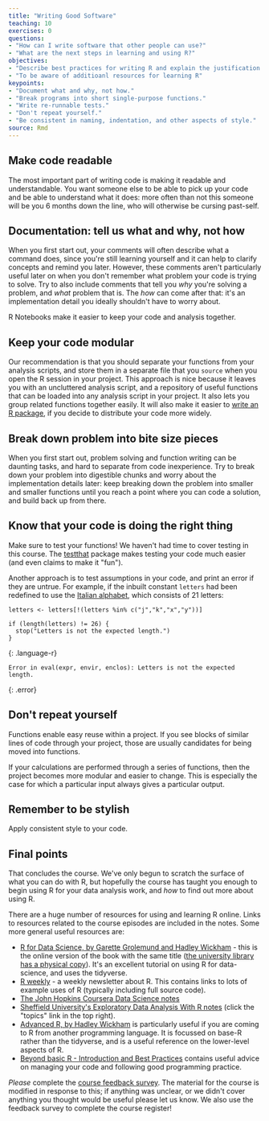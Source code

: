 ```yaml
---
title: "Writing Good Software"
teaching: 10
exercises: 0
questions:
- "How can I write software that other people can use?"
- "What are the next steps in learning and using R?"
objectives:
- "Describe best practices for writing R and explain the justification for each."
- "To be aware of additioanl resources for learning R"
keypoints:
- "Document what and why, not how."
- "Break programs into short single-purpose functions."
- "Write re-runnable tests."
- "Don't repeat yourself."
- "Be consistent in naming, indentation, and other aspects of style."
source: Rmd
---
```




## Make code readable

The most important part of writing code is making it readable and understandable.
You want someone else to be able to pick up your code and be able to understand
what it does: more often than not this someone will be you 6 months down the line,
who will otherwise be cursing past-self.

## Documentation: tell us what and why, not how

When you first start out, your comments will often describe what a command does,
since you're still learning yourself and it can help to clarify concepts and
remind you later. However, these comments aren't particularly useful later on
when you don't remember what problem your code is trying to solve. Try to also
include comments that tell you *why* you're solving a problem, and *what* problem
that is. The *how* can come after that: it's an implementation detail you ideally
shouldn't have to worry about.

R Notebooks make it easier to keep your code and analysis together.

## Keep your code modular

Our recommendation is that you should separate your functions from your analysis
scripts, and store them in a separate file that you `source` when you open the R
session in your project. This approach is nice because it leaves you with an
uncluttered analysis script, and a repository of useful functions that can be
loaded into any analysis script in your project. It also lets you group related
functions together easily. It will also make it easier to 
[write an R package](http://r-pkgs.had.co.nz/), if you decide to distribute your
code more widely.

## Break down problem into bite size pieces

When you first start out, problem solving and function writing can be daunting
tasks, and hard to separate from code inexperience. Try to break down your
problem into digestible chunks and worry about the implementation details later:
keep breaking down the problem into smaller and smaller functions until you
reach a point where you can code a solution, and build back up from there.

## Know that your code is doing the right thing

Make sure to test your functions!  We haven't had time to cover testing in 
this course.  The [testthat](https://github.com/hadley/testthat) package makes
testing your code much easier (and even claims to make it "fun").

Another approach
is to test assumptions in your code, and print an error if they are untrue.  For example,
if the inbuilt constant `letters` had been redefined to use the [Italian alphabet](https://en.wikipedia.org/wiki/Italian_orthography), which consists of 21 letters:


~~~
letters <- letters[!(letters %in% c("j","k","x","y"))]

if (length(letters) != 26) {
  stop("Letters is not the expected length.")
}
~~~
{: .language-r}



~~~
Error in eval(expr, envir, enclos): Letters is not the expected length.
~~~
{: .error}

## Don't repeat yourself

Functions enable easy reuse within a project. If you see blocks of similar
lines of code through your project, those are usually candidates for being
moved into functions.

If your calculations are performed through a series of functions, then the
project becomes more modular and easier to change. This is especially the case
for which a particular input always gives a particular output.

## Remember to be stylish

Apply consistent style to your code.

## Final points

That concludes the course. We've only begun to scratch the surface of what you can do with R,
but hopefully the course has taught you enough to begin using R for your data
analysis work, and _how_ to find out more about using R.  

There are a huge number of resources for using and learning R online.  Links to resources related to the course episodes are included in the notes.  Some more general useful resources are:

* [R for Data Science, by Garette Grolemund and Hadley Wickham](http://r4ds.had.co.nz/) - this is the online version of the book with the same title ([the university library has a physical copy](https://www.librarysearch.manchester.ac.uk/primo-explore/fulldisplay?docid=44MAN_ALMA_DS21302877580001631&context=L&vid=MU_NUI&search_scope=BLENDED&tab=local&lang=en_US)).  It's an excellent tutorial on using R for data-science, and uses the tidyverse.
* [R weekly](https://rweekly.org/) - a weekly newsletter about R.  This contains links to lots of example uses of R (typically including full source code).  
* [The John Hopkins Coursera Data Science notes](http://sux13.github.io/DataScienceSpCourseNotes/)
* [Sheffield University's Exploratory Data Analysis With R notes](http://dzchilds.github.io/aps-data-analysis-L1/) (click the "topics" link in the top right).  
* [Advanced R, by Hadley Wickham](http://adv-r.had.co.nz/) is particularly useful if you are coming to R from another programming language.  It is focussed on base-R rather than the tidyverse, and is a useful reference on the lower-level aspects of R.
* [Beyond basic R - Introduction and Best Practices](https://owi.usgs.gov/blog/intro-best-practices/) contains useful advice on managing your code and following good programming practice.

*Please* complete the [course feedback survey](http://bit.ly/2xP95Ef).  The material for the course is modified
in response to this; if anything was unclear, or we didn't cover anything you thought 
would be useful please let us know.  We also use the feedback survey to complete the course register!

